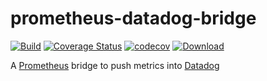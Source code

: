 # prometheus-datadog-bridge

[![Build](https://travis-ci.org/chris-zen/prometheus-datadog-bridge.svg?branch=master)](https://travis-ci.org/chris-zen/prometheus-datadog-bridge)
[![Coverage Status](https://coveralls.io/repos/github/chris-zen/prometheus-datadog-bridge/badge.svg)](https://coveralls.io/github/chris-zen/prometheus-datadog-bridge)
[![codecov](https://codecov.io/gh/chris-zen/prometheus-datadog-bridge/branch/master/graph/badge.svg)](https://codecov.io/gh/chris-zen/prometheus-datadog-bridge)
[ ![Download](https://api.bintray.com/packages/chris-zen/maven/prometheus-datadog-bridge/images/download.svg) ](https://bintray.com/chris-zen/maven/prometheus-datadog-bridge/_latestVersion)

A [Prometheus](https://prometheus.io/) bridge to push metrics into [Datadog](https://www.datadoghq.com/)
